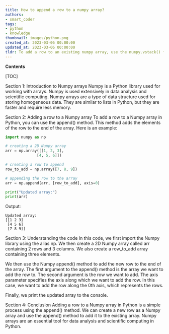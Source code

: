 ```yaml
---
title: How to append a row to a numpy array?
authors:
- smart_coder
tags:
- python
- knowledge
thumbnail: images/python.png
created_at: 2023-03-06 00:00:00
updated_at: 2023-03-06 00:00:00
tldr: To add a row to an existing numpy array, use the numpy.vstack() function.
---
```


**Contents**

[TOC]

Section 1: Introduction to Numpy arrays
Numpy is a Python library used for working with arrays. Numpy is used extensively in data analysis and scientific computing. Numpy arrays are a type of data structure used for storing homogeneous data. They are similar to lists in Python, but they are faster and require less memory. 

Section 2: Adding a row to a Numpy array
To add a row to a Numpy array in Python, you can use the append() method. This method adds the elements of the row to the end of the array. Here is an example:

```python
import numpy as np

# creating a 2D Numpy array
arr = np.array([[1, 2, 3], 
              [4, 5, 6]])

# creating a row to append
row_to_add = np.array([7, 8, 9])

# appending the row to the array
arr = np.append(arr, [row_to_add], axis=0)

print("Updated array:")
print(arr)
```
Output:
```
Updated array:
[[1 2 3]
 [4 5 6]
 [7 8 9]]
```

Section 3: Understanding the code
In this code, we first import the Numpy library using the alias np. We then create a 2D Numpy array called arr containing 2 rows and 3 columns. We also create a row_to_add array containing three elements.

We then use the Numpy append() method to add the new row to the end of the array. The first argument to the append() method is the array we want to add the row to. The second argument is the row we want to add. The axis parameter specifies the axis along which we want to add the row. In this case, we want to add the row along the 0th axis, which represents the rows.

Finally, we print the updated array to the console.

Section 4: Conclusion
Adding a row to a Numpy array in Python is a simple process using the append() method. We can create a new row as a Numpy array and use the append() method to add it to the existing array. Numpy arrays are an essential tool for data analysis and scientific computing in Python.
